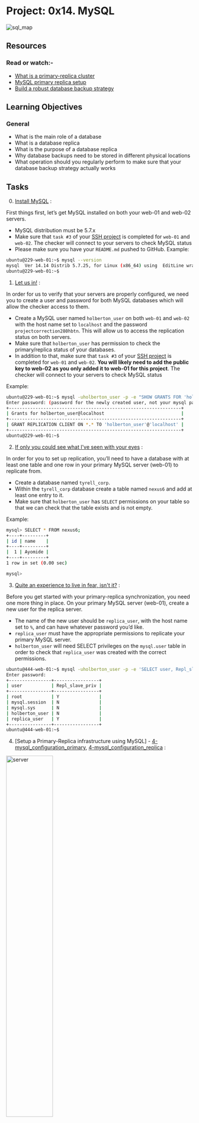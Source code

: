 # Project: 0x14. MySQL

![sql_map](./my_SQL.png)

## Resources

### Read or watch:-

- [What is a primary-replica cluster](https://www.digitalocean.com/community/tutorials/how-to-choose-a-redundancy-plan-to-ensure-high-availability#sql-replication)
- [MySQL primary replica setup](https://www.digitalocean.com/community/tutorials/how-to-set-up-replication-in-mysql)
- [Build a robust database backup strategy](https://www.databasejournal.com/ms-sql/developing-a-sql-server-backup-strategy/)

## Learning Objectives

### General

- What is the main role of a database
- What is a database replica
- What is the purpose of a database replica
- Why database backups need to be stored in different physical locations
- What operation should you regularly perform to make sure that your database backup strategy actually works

## Tasks

0. [Install MySQL](./README.md) :

First things first, let’s get MySQL installed on both your web-01 and web-02 servers.

- MySQL distribution must be 5.7.x
- Make sure that `task #3` of your [SSH project](../0x0B-ssh/) is completed for `web-01` and `web-02`. The checker will connect to your servers to check MySQL status
- Please make sure you have your `README.md` pushed to GitHub.
Example:

```sh
ubuntu@229-web-01:~$ mysql --version
mysql  Ver 14.14 Distrib 5.7.25, for Linux (x86_64) using  EditLine wrapper
ubuntu@229-web-01:~$
```

1. [Let us in!](./1-create_holberton_user) :

In order for us to verify that your servers are properly configured, we need you to create a user and password for both MySQL databases which will allow the checker access to them.

- Create a MySQL user named `holberton_user` on both `web-01` and `web-02` with the host name set to `localhost` and the password `projectcorrection280hbtn`. This will allow us to access the replication status on both servers.
- Make sure that `holberton_user` has permission to check the primary/replica status of your databases.
- In addition to that, make sure that `task #3` of your [SSH project](../0x0B-ssh/) is completed for `web-01` and `web-02`. **You will likely need to add the public key to web-02 as you only added it to web-01 for this project**. The checker will connect to your servers to check MySQL status

Example:

```sh
ubuntu@229-web-01:~$ mysql -uholberton_user -p -e "SHOW GRANTS FOR 'holberton_user'@'localhost'"
Enter password: (password for the newly created user, not your mysql password)
+-----------------------------------------------------------------+
| Grants for holberton_user@localhost                             |
+-----------------------------------------------------------------+
| GRANT REPLICATION CLIENT ON *.* TO 'holberton_user'@'localhost' |
+-----------------------------------------------------------------+
ubuntu@229-web-01:~$
```

2. [If only you could see what I've seen with your eyes](./2-database_to_replicate_from) :

In order for you to set up replication, you’ll need to have a database with at least one table and one row in your primary MySQL server (web-01) to replicate from.

- Create a database named `tyrell_corp`.
- Within the `tyrell_corp` database create a table named `nexus6` and add at least one entry to it.
- Make sure that `holberton_user` has `SELECT` permissions on your table so that we can check that the table exists and is not empty.

Example:

```sh
mysql> SELECT * FROM nexus6;
+----+---------+
| id | name    |
+----+---------+
|  1 | Ayomide |
+----+---------+
1 row in set (0.00 sec)

mysql>
```

3. [Quite an experience to live in fear, isn't it?](./3-replica_user) :

Before you get started with your primary-replica synchronization, you need one more thing in place. On your primary MySQL server (web-01), create a new user for the replica server.

- The name of the new user should be `replica_user`, with the host name set to `%`, and can have whatever password you’d like.
- `replica_user` must have the appropriate permissions to replicate your primary MySQL server.
- `holberton_user` will need SELECT privileges on the `mysql.user` table in order to check that `replica_user` was created with the correct permissions.

```sh
ubuntu@444-web-01:~$ mysql -uholberton_user -p -e 'SELECT user, Repl_slave_priv FROM mysql.user'
Enter password:
+----------------+-----------------+
| user           | Repl_slave_priv |
+----------------+-----------------+
| root           | Y               |
| mysql.session  | N               |
| mysql.sys      | N               |
| holberton_user | N               |
| replica_user   | Y               |
+----------------+-----------------+
ubuntu@444-web-01:~$
```

4. [Setup a Primary-Replica infrastructure using MySQL] - [4-mysql_configuration_primary](./4-mysql_configuration_primary), [4-mysql_configuration_replica](./4-mysql_configuration_replica) :

<img src="./double_server_power.gif" alt="server" width=50%>

Having a replica member on for your MySQL database has 2 advantages:

- Redundancy: If you lose one of the database servers, you will still have another working one and a copy of your data
- Load distribution: You can split the read operations between the 2 servers, reducing the load on the primary member and improving query response 

### Requirements

- MySQL primary must be hosted on `web-01` - do not use the `bind-address`, just comment out this parameter
- MySQL replica must be hosted on `web-02`
- Setup replication for the MySQL database named `tyrell_corp`
- Provide your MySQL primary configuration as answer file(my.cnf or mysqld.cnf) with the name `4-mysql_configuration_primary`
- Provide your MySQL replica configuration as an answer file with the name `4-mysql_configuration_replica`

### Tips

- Once MySQL replication is setup, add a new record in your table via MySQL on `web-01` and check if the record has been replicated in MySQL `web-02`. If you see it, it means your replication is working!
- **Make sure that UFW is allowing connections on port 3306 (default MySQL port) otherwise replication will not work**.

Example:

### `web-01`

```sh
ubuntu@web-01:~$ mysql -uholberton_user -p
Enter password: 
Welcome to the MySQL monitor.  Commands end with ; or \g.
Your MySQL connection id is 1467
Server version: 5.5.49-0ubuntu0.14.04.1-log (Ubuntu)

Copyright (c) 2000, 2016, Oracle and/or its affiliates. All rights reserved.

Oracle is a registered trademark of Oracle Corporation and/or its
affiliates. Other names may be trademarks of their respective
owners.

Type 'help;' or '\h' for help. Type '\c' to clear the current input statement.

mysql> show master status;
+------------------+----------+--------------------+------------------+
| File             | Position | Binlog_Do_DB       | Binlog_Ignore_DB |
+------------------+----------+--------------------+------------------+
| mysql-bin.000009 |      107 | tyrell_corp          |                  |
+------------------+----------+--------------------+------------------+
1 row in set (0.00 sec)

mysql> 
```

### web-02

```sh
root@web-02:/home/ubuntu# mysql -uholberton_user -p
Enter password: 
Welcome to the MySQL monitor.  Commands end with ; or \g.
Your MySQL connection id is 53
Server version: 5.5.49-0ubuntu0.14.04.1-log (Ubuntu)

Copyright (c) 2000, 2016, Oracle and/or its affiliates. All rights reserved.

Oracle is a registered trademark of Oracle Corporation and/or its
affiliates. Other names may be trademarks of their respective
owners.

Type 'help;' or '\h' for help. Type '\c' to clear the current input statement.

mysql> show slave status\G
*************************** 1. row ***************************
               Slave_IO_State: Waiting for master to send event
                  Master_Host: 158.69.68.78
                  Master_User: replica_user
                  Master_Port: 3306
                Connect_Retry: 60
              Master_Log_File: mysql-bin.000009
          Read_Master_Log_Pos: 107
               Relay_Log_File: mysql-relay-bin.000022
                Relay_Log_Pos: 253
        Relay_Master_Log_File: mysql-bin.000009
             Slave_IO_Running: Yes
            Slave_SQL_Running: Yes
              Replicate_Do_DB: 
          Replicate_Ignore_DB: 
           Replicate_Do_Table: 
       Replicate_Ignore_Table: 
      Replicate_Wild_Do_Table: 
  Replicate_Wild_Ignore_Table: 
                   Last_Errno: 0
                   Last_Error: 
                 Skip_Counter: 0
          Exec_Master_Log_Pos: 107
              Relay_Log_Space: 452
              Until_Condition: None
               Until_Log_File: 
                Until_Log_Pos: 0
           Master_SSL_Allowed: No
           Master_SSL_CA_File: 
           Master_SSL_CA_Path: 
              Master_SSL_Cert: 
            Master_SSL_Cipher: 
               Master_SSL_Key: 
        Seconds_Behind_Master: 0
Master_SSL_Verify_Server_Cert: No
                Last_IO_Errno: 0
                Last_IO_Error: 
               Last_SQL_Errno: 0
               Last_SQL_Error: 
  Replicate_Ignore_Server_Ids: 
             Master_Server_Id: 1
1 row in set (0.00 sec)

mysql> 
```

5. [MySQL backup](./5-mysql_backup) :

What if the data center where both your primary and replica database servers are hosted are down because of a power outage or even worse: flooding, fire? Then all your data would inaccessible or lost. That’s why you want to backup and store them in a different system in another physical location. This can be achieved by dumping your MySQL data, compressing them and storing them in a different data center.

Write a Bash script that generates a MySQL dump and creates a compressed archive out of it.

Requirements:

- The MySQL dump must contain all your MySQL databases
- The MySQL dump must be named `backup.sql`
- The MySQL dump file has to be compressed to a `tar.gz` archive
- This archive must have the following name format: `day-month-year.tar.gz`
- The user to connect to the MySQL database must be `root`
- The Bash script accepts one argument that is the password used to connect to the MySQL database

Example:

```sh
ubuntu@03-web-01:~$ ls
5-mysql_backup
ubuntu@03-web-01:~$ ./5-mysql_backup mydummypassword
backup.sql
ubuntu@03-web-01:~$ ls
01-03-2017.tar.gz  5-mysql_backup  backup.sql
ubuntu@03-web-01:~$ more backup.sql
-- MySQL dump 10.13  Distrib 5.7.25, for debian-linux-gnu (x86_64)
--
-- Host: localhost    Database:
-- ------------------------------------------------------
-- Server version   5.7.25-0ubuntu0.14.04.1

/*!40101 SET @OLD_CHARACTER_SET_CLIENT=@@CHARACTER_SET_CLIENT */;
/*!40101 SET @OLD_CHARACTER_SET_RESULTS=@@CHARACTER_SET_RESULTS */;
/*!40101 SET @OLD_COLLATION_CONNECTION=@@COLLATION_CONNECTION */;
/*!40101 SET NAMES utf8 */;
/*!40103 SET @OLD_TIME_ZONE=@@TIME_ZONE */;
/*!40103 SET TIME_ZONE='+00:00' */;
/*!40014 SET @OLD_UNIQUE_CHECKS=@@UNIQUE_CHECKS, UNIQUE_CHECKS=0 */;
/*!40014 SET @OLD_FOREIGN_KEY_CHECKS=@@FOREIGN_KEY_CHECKS, FOREIGN_KEY_CHECKS=0 */;
/*!40101 SET @OLD_SQL_MODE=@@SQL_MODE, SQL_MODE='NO_AUTO_VALUE_ON_ZERO' */;
/*!40111 SET @OLD_SQL_NOTES=@@SQL_NOTES, SQL_NOTES=0 */;

--
-- Current Database: `tyrell_corp`
--

CREATE DATABASE /*!32312 IF NOT EXISTS*/ `tyrell_corp` /*!40100 DEFAULT CHARACTER SET latin1 */;

USE `tyrell_corp`;

--
-- Table structure for table `nexus6`
--

DROP TABLE IF EXISTS `nexus6`;
/*!40101 SET @saved_cs_client     = @@character_set_client */;
/*!40101 SET character_set_client = utf8 */;
CREATE TABLE `nexus6` (
  `id` int(6) unsigned NOT NULL AUTO_INCREMENT,
  `firstname` varchar(30) NOT NULL,
  `lastname` varchar(30) NOT NULL,
  `email` varchar(50) DEFAULT NULL,
  `reg_date` timestamp NOT NULL DEFAULT CURRENT_TIMESTAMP ON UPDATE CURRENT_TIMESTAMP,
  PRIMARY KEY (`id`)
) ENGINE=InnoDB AUTO_INCREMENT=2 DEFAULT CHARSET=latin1;
/*!40101 SET character_set_client = @saved_cs_client */;
ubuntu@03-web-01:~$
ubuntu@03-web-01:~$ file 01-03-2017.tar.gz
01-03-2017.tar.gz: gzip compressed data, from Unix, last modified: Wed Mar  1 23:38:09 2017
ubuntu@03-web-01:~$
```

---

### Environment

- Language: Bash Scripts
  - OS: Ubuntu 20.04 LTS
  - Executable: `chmod +x [filename]`; run with `./[filename]`
  - Style guidelines:
    - [Shellcheck](https://github.com/koalaman/shellcheck)

---

## Author

- **<em>Website</em>** - [Ayomide Kayode](https://github.com/AyomideKayode)
- **<em>ALX Software Engineering Program</em>** - [ALX_AFRICA](https://www.alxafrica.com/programmes/)
- **<em>Twitter</em>** - [@kazzy_wiz](https://www.twitter.com/kazzy_wiz)
